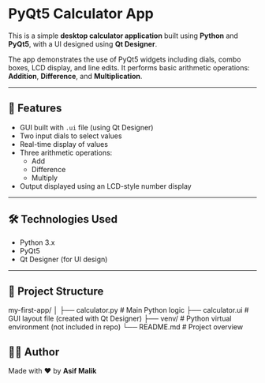 # PyQt5 Calculator App

This is a simple **desktop calculator application** built using **Python** and **PyQt5**, with a UI designed using **Qt Designer**.

The app demonstrates the use of PyQt5 widgets including dials, combo boxes, LCD display, and line edits. It performs basic arithmetic operations: **Addition**, **Difference**, and **Multiplication**.

---

## 🚀 Features

- GUI built with `.ui` file (using Qt Designer)
- Two input dials to select values
- Real-time display of values
- Three arithmetic operations:
  - Add
  - Difference
  - Multiply
- Output displayed using an LCD-style number display

---

## 🛠 Technologies Used

- Python 3.x
- PyQt5
- Qt Designer (for UI design)

---

## 📂 Project Structure

my-first-app/
│
├── calculator.py # Main Python logic
├── calculator.ui # GUI layout file (created with Qt Designer)
├── venv/ # Python virtual environment (not included in repo)
└── README.md # Project overview

## 🧑‍💻 Author

Made with ❤️ by **Asif Malik**
